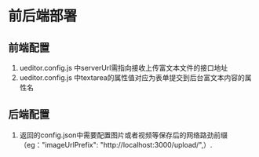 # 前后端部署
## 前端配置
1.  ueditor.config.js 中serverUrl需指向接收上传富文本文件的接口地址
2.  ueditor.config.js 中textarea的属性值对应为表单提交到后台富文本内容的属性名

## 后端配置
1. 返回的config.json中需要配置图片或者视频等保存后的网络路劲前缀（eg："imageUrlPrefix": "http://localhost:3000/upload/",）.